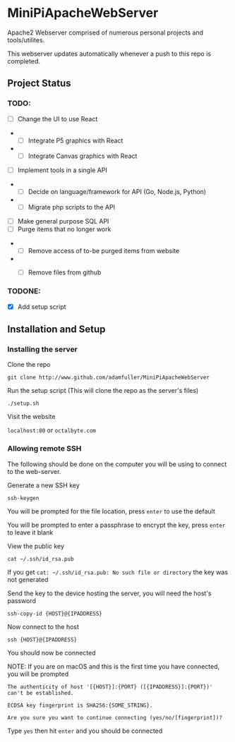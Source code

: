 # MiniPiApacheWebServer
Apache2 Webserver comprised of numerous personal projects and tools/utilites.

This webserver updates automatically whenever a push to this repo is completed.

## Project Status

### TODO:
- [ ] Change the UI to use React
- - [ ] Integrate P5 graphics with React
- - [ ] Integrate Canvas graphics with React
- [ ] Implement tools in a single API
- - [ ] Decide on language/framework for API (Go, Node.js, Python)
- - [ ] Migrate php scripts to the API
- [ ] Make general purpose SQL API
- [ ] Purge items that no longer work
- - [ ] Remove access of to-be purged items from website
- - [ ] Remove files from github


### TODONE:
- [x] Add setup script

## Installation and Setup

### Installing the server
Clone the repo

`git clone http://www.github.com/adamfuller/MiniPiApacheWebServer`

Run the setup script (This will clone the repo as the server's files)

`./setup.sh`

Visit the website

`localhost:80` or `octalbyte.com`

### Allowing remote SSH

The following should be done on the computer you will be using to connect to the web-server.

Generate a new SSH key

`ssh-keygen`

You will be prompted for the file location, press `enter` to use the default

You will be prompted to enter a passphrase to encrypt the key, press `enter` to leave it blank

View the public key

`cat ~/.ssh/id_rsa.pub`

If you get `cat: ~/.ssh/id_rsa.pub: No such file or directory` the key was not generated

Send the key to the device hosting the server, you will need the host's password

`ssh-copy-id {HOST}@{IPADDRESS}`

Now connect to the host

`ssh {HOST}@{IPADDRESS}`

You should now be connected

NOTE: If you are on macOS and this is the first time you have connected, you will be prompted

```
The authenticity of host '[{HOST}]:{PORT} ([{IPADDRESS}]:{PORT})' can't be established.

ECDSA key fingerprint is SHA256:{SOME_STRING}.

Are you sure you want to continue connecting (yes/no/[fingerprint])? 
```

Type `yes` then hit `enter` and you should be connected
